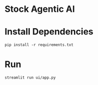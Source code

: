 # Stock Agentic AI

# Install Dependencies
```shell
pip install -r requirements.txt
```

# Run
```shell
streamlit run ui/app.py
```